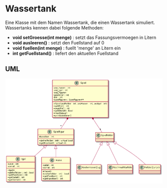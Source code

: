 # Wassertank

Eine Klasse mit dem Namen Wassertank, die einen Wassertank simuliert. 
Wassertanks kennen dabei folgende Methoden:
* __void setGroesse(int menge)__ : setzt das Fassungsvermoegen in Litern
* __void ausleeren()__ : setzt den Fuellstand auf 0
* __void fuellen(int menge)__ : fuellt 'menge' an Litern ein
* __int getFuellstand()__ : liefert den aktuellen Fuellstand

## UML
![alt text](https://github.com/kadimoezdemir/Hase-Igel-Spiel/blob/master/UML%20Dia.png)
